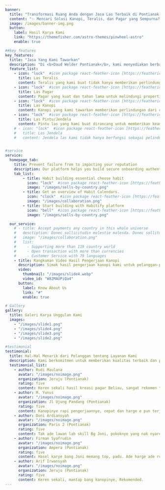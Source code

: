 ```yaml
---
banner:
  title: "Transformasi Ruang Anda dengan Jasa Las Terbaik di Pontianak!"
  content: "✨ Mencari Solusi Kanopi, Teralis, dan Pagar yang Sempurna? ✨ Di Pontianak, kami adalah ahli las yang siap mengubah visi Anda menjadi kenyataan!. Dengan pengalaman bertahun-tahun dan dedikasi untuk kualitas, kami menawarkan layanan las yang tidak hanya fungsional tetapi juga estetis."
  image: /images/banner-img.png
  button:
    label: Hasil Karya Kami
    link: "https://themefisher.com/astro-themes/pinwheel-astro"
    enable: true

##key features
key_features:
  title: "Jasa Yang Kami Tawarkan"
  description: "Di <b>Daud Welder Pontianak</b>, kami menyediakan berbagai layanan las berkualitas tinggi untuk memenuhi semua kebutuhan konstruksi dan keamanan Anda. Berikut adalah layanan yang kami tawarkan:" 
  feature_list:
    - icon: "lock"  #icon package react-feather-icon [https://feathericons.com/]
      title: Las Teralis
      content: Teralis yang kami buat tidak hanya memberikan perlindungan, tetapi juga menambah nilai estetika pada rumah Anda. Desain kustom sesuai kebutuhan Anda.
    - icon: "lock"  #icon package react-feather-icon [https://feathericons.com/]
      title: Las Pagar
      content: Pagar yang kuat dan tahan lama untuk melindungi properti Anda. Kami menawarkan berbagai desain yang dapat disesuaikan dengan gaya arsitektur rumah Anda.
    - icon: "lock"  #icon package react-feather-icon [https://feathericons.com/]
      title: Las Kanopi
      content: Kanopi yang kami tawarkan memberikan perlindungan dari cuaca sekaligus menambah keindahan eksterior rumah Anda. Tersedia dalam berbagai model dan ukuran.
    - icon: "lock"  #icon package react-feather-icon [https://feathericons.com/]
      title: Las Pintu/Jendela
      content: Pintu las yang kami buat dirancang untuk memberikan keamanan ekstra tanpa mengorbankan gaya. Pilihan desain yang beragam untuk memenuhi selera Anda.
    # - icon: "lock"  #icon package react-feather-icon [https://feathericons.com/]
    #   title: Las Jendela
    #   content: Jendela las kami tidak hanya berfungsi sebagai pelindung, tetapi juga menambah keindahan interior dan eksterior rumah Anda. Desain yang dapat disesuaikan dengan kebutuhan Anda.


#service
service:
  homepage_tab:
    title: Prevent failure from to impacting your reputation
    description: Our platform helps you build secure onboarding authentication experiences that retain and engage your users. We build the infrastructure, you can.
    tab_list:
        - title: Habit building essential choose habit
          icon: "lock"  #icon package react-feather-icon [https://feathericons.com/]
          image: "/images/sells-by-country.png"
        - title: Get an overview of Habit Calendars.
          icon: "clock"  #icon package react-feather-icon [https://feathericons.com/]
          image: "/images/collaboration.png"
        - title: Start building with Habitify platform
          icon: "bell"  #icon package react-feather-icon [https://feathericons.com/]
          image: "/images/sells-by-country.png"

  our_service:
    # - title: Accept payments any country in this whole universe
    #   desctiption: Donec sollicitudin molestie malesda. Donec sollitudin molestie malesuada. Mauris pellentesque nec, egestas non nisi. Cras ultricies ligula sed
    #   image: "/images/collaboration.png"
    #   list:
    #     - Supporting more than 119 country world
    #     - Open transaction with more than currencies
    #     - Customer Service with 79 languages
    - title: Rangkuman Video Hasil Pengerjaan Kanopi
      description: Simak hasil pengerjaan kanopi kami untuk pelanggan-pelanggan di Pontianak. Dalam video ini, Anda akan melihat bagaimana desain kanopi yang elegan dan fungsional kami berhasil meningkatkan tampilan dan kenyamanan ruang.
      video:
        thumbnail: "/images/slide4.webp"
        video_id: "W82MAUPiQa4"
      button:
        label: Know About Us
        link: "#"
        enable: true

# Gallery
gallery:
  title: Galeri Karya Unggulan Kami
  images:
    - "/images/slide1.png"
    - "/images/slide4.png"
    - "/images/slide3.png"
    - "/images/slide2.png"

#testimonial
testimonial:
  title: Hal-Hal Menarik dari Pelanggan tentang Layanan Kami
  description: Kami berkomitmen untuk memberikan kualitas terbaik dan pengalaman yang memuaskan. Berikut adalah beberapa testimoni dari pelanggan kami yang telah merasakan manfaat dari jasa kami.
  testimonial_list:
    - author: Rudi Maulana
      avatar: "/images/noimage.png"
      organization: Jeruju (Pontianak)
      rating: five
      content: Keren sekali hasil kreasi pagar Beliau, sangat rekomen toplah .
    - author: M. Yunus
      avatar: "/images/noimage.png"
      organization: Jl Ujung Pandang (Pontianak)
      rating: five
      content: Kanopinye rapi pengerjaannye, cepat dan harge e pun terjangkau .
    - author: Doni Ardiansyah
      avatar: "/images/noimage.png"
      organization: Paris 2 (Pontianak)
      rating: five
      content: Tak ade lawan lah skill Bg Joni, pokoknye yang nak nyarek jasa las ke Beliau yak.
    - author: Firman Syafrudin
      avatar: "/images/noimage.png"
      organization: Ampera (Pontianak)
      rating: five
      content: Hasel karye bang Joni memang top, padu. Ade harge ade rupelah.
    - author: Arif Irwansyah
      avatar: "/images/noimage.png"
      organization: Jeruju (Pontianak)
      rating: five
      content: Keren sekali, mantap bang kanopinye, Rekomended.
---
```

